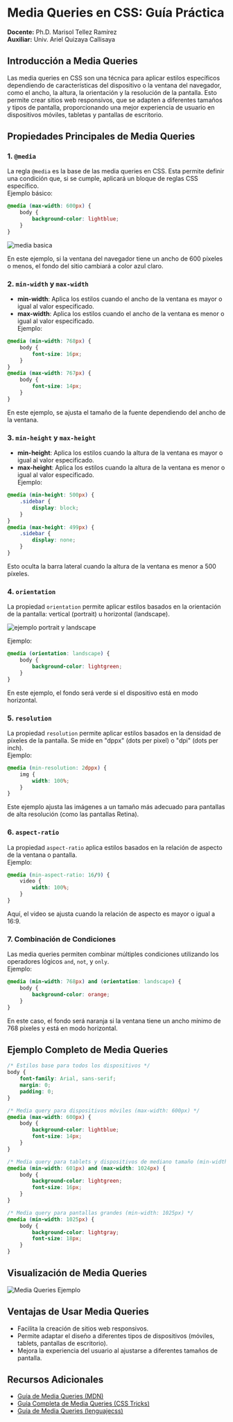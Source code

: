 # Media Queries en CSS: Guía Práctica

**Docente:** Ph.D. Marisol Tellez Ramírez  
**Auxiliar:** Univ. Ariel Quizaya Callisaya

## Introducción a Media Queries

Las media queries en CSS son una técnica para aplicar estilos específicos dependiendo de características del dispositivo o la ventana del navegador, como el ancho, la altura, la orientación y la resolución de la pantalla. Esto permite crear sitios web responsivos, que se adapten a diferentes tamaños y tipos de pantalla, proporcionando una mejor experiencia de usuario en dispositivos móviles, tabletas y pantallas de escritorio.

## Propiedades Principales de Media Queries

### 1. `@media`
La regla `@media` es la base de las media queries en CSS. Esta permite definir una condición que, si se cumple, aplicará un bloque de reglas CSS específico.  
Ejemplo básico:
```css
@media (max-width: 600px) {
    body {
        background-color: lightblue;
    }
}
```

![media basica](https://github.com/ArielQ1/avance-auxiliatura-inf122/blob/main/04-clase-media-queries/clase/img/ejemplo-media.gif)

En este ejemplo, si la ventana del navegador tiene un ancho de 600 píxeles o menos, el fondo del sitio cambiará a color azul claro.

### 2. `min-width` y `max-width`
- **min-width**: Aplica los estilos cuando el ancho de la ventana es mayor o igual al valor especificado.
- **max-width**: Aplica los estilos cuando el ancho de la ventana es menor o igual al valor especificado.  
Ejemplo:
```css
@media (min-width: 768px) {
    body {
        font-size: 16px;
    }
}
@media (max-width: 767px) {
    body {
        font-size: 14px;
    }
}
```
En este ejemplo, se ajusta el tamaño de la fuente dependiendo del ancho de la ventana.

### 3. `min-height` y `max-height`
- **min-height**: Aplica los estilos cuando la altura de la ventana es mayor o igual al valor especificado.
- **max-height**: Aplica los estilos cuando la altura de la ventana es menor o igual al valor especificado.  
Ejemplo:
```css
@media (min-height: 500px) {
    .sidebar {
        display: block;
    }
}
@media (max-height: 499px) {
    .sidebar {
        display: none;
    }
}
```
Esto oculta la barra lateral cuando la altura de la ventana es menor a 500 píxeles.

### 4. `orientation`
La propiedad `orientation` permite aplicar estilos basados en la orientación de la pantalla: vertical (portrait) u horizontal (landscape).  

![ejemplo portrait y landscape](https://github.com/ArielQ1/avance-auxiliatura-inf122/blob/main/04-clase-media-queries/clase/img/portrait-landscape.PNG)

Ejemplo:
```css
@media (orientation: landscape) {
    body {
        background-color: lightgreen;
    }
}
```
En este ejemplo, el fondo será verde si el dispositivo está en modo horizontal.

### 5. `resolution`
La propiedad `resolution` permite aplicar estilos basados en la densidad de píxeles de la pantalla. Se mide en "dppx" (dots per pixel) o "dpi" (dots per inch).  
Ejemplo:
```css
@media (min-resolution: 2dppx) {
    img {
        width: 100%;
    }
}
```
Este ejemplo ajusta las imágenes a un tamaño más adecuado para pantallas de alta resolución (como las pantallas Retina).

### 6. `aspect-ratio`
La propiedad `aspect-ratio` aplica estilos basados en la relación de aspecto de la ventana o pantalla.  
Ejemplo:
```css
@media (min-aspect-ratio: 16/9) {
    video {
        width: 100%;
    }
}
```
Aquí, el video se ajusta cuando la relación de aspecto es mayor o igual a 16:9.

### 7. Combinación de Condiciones
Las media queries permiten combinar múltiples condiciones utilizando los operadores lógicos `and`, `not`, y `only`.  
Ejemplo:
```css
@media (min-width: 768px) and (orientation: landscape) {
    body {
        background-color: orange;
    }
}
```
En este caso, el fondo será naranja si la ventana tiene un ancho mínimo de 768 píxeles y está en modo horizontal.

## Ejemplo Completo de Media Queries

```css
/* Estilos base para todos los dispositivos */
body {
    font-family: Arial, sans-serif;
    margin: 0;
    padding: 0;
}

/* Media query para dispositivos móviles (max-width: 600px) */
@media (max-width: 600px) {
    body {
        background-color: lightblue;
        font-size: 14px;
    }
}

/* Media query para tablets y dispositivos de mediano tamaño (min-width: 601px) */
@media (min-width: 601px) and (max-width: 1024px) {
    body {
        background-color: lightgreen;
        font-size: 16px;
    }
}

/* Media query para pantallas grandes (min-width: 1025px) */
@media (min-width: 1025px) {
    body {
        background-color: lightgray;
        font-size: 18px;
    }
}
```

## Visualización de Media Queries

![Media Queries Ejemplo](https://github.com/ArielQ1/avance-auxiliatura-inf122/blob/main/04-clase-media-queries/clase/img/ultimo-ejemplo.gif)

## Ventajas de Usar Media Queries

- Facilita la creación de sitios web responsivos.
- Permite adaptar el diseño a diferentes tipos de dispositivos (móviles, tablets, pantallas de escritorio).
- Mejora la experiencia del usuario al ajustarse a diferentes tamaños de pantalla.

## Recursos Adicionales

- [Guía de Media Queries (MDN)](https://developer.mozilla.org/en-US/docs/Web/CSS/Media_Queries)
- [Guía Completa de Media Queries (CSS Tricks)](https://css-tricks.com/a-complete-guide-to-css-media-queries/)
-  [Guía de Media Queries (lenguajecss)](https://lenguajecss.com/css/responsive-web-design/media-queries/)